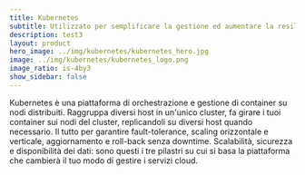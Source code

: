 ```yaml
---
title: Kubernetes
subtitle: Utilizzato per semplificare la gestione ed aumentare la resilienza, Kubernetes rappresenta lo standard-de-facto delle piattaforme di orchestrazione di container.
description: test3
layout: product
hero_image: ../img/kubernetes/kubernetes_hero.jpg
image: ../img/kubernetes/kubernetes_logo.png
image_ratio: is-4by3
show_sidebar: false
---
```

 Kubernetes è una piattaforma di orchestrazione e gestione di container su nodi distribuiti. Raggruppa diversi host in un'unico cluster, fa girare i tuoi container sui nodi del cluster, replicandoli su diversi host quando necessario. Il tutto per garantire fault-tolerance, scaling orizzontale e verticale, aggiornamento e roll-back senza downtime. Scalabilità, sicurezza e disponibilità dei dati: sono questi i tre pilastri su cui si basa la piattaforma che cambierà il tuo modo di gestire i servizi cloud.
